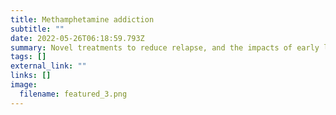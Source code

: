 ```yaml
---
title: Methamphetamine addiction
subtitle: ""
date: 2022-05-26T06:18:59.793Z
summary: Novel treatments to reduce relapse, and the impacts of early life stress
tags: []
external_link: ""
links: []
image:
  filename: featured_3.png
---
```

